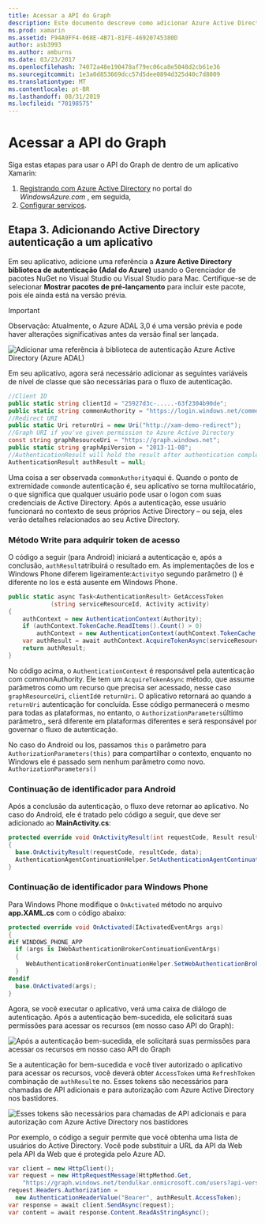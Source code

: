 ```yaml
---
title: Acessar a API do Graph
description: Este documento descreve como adicionar Azure Active Directory autenticação a um aplicativo móvel criado com o Xamarin.
ms.prod: xamarin
ms.assetid: F94A9FF4-068E-4B71-81FE-46920745380D
author: asb3993
ms.author: amburns
ms.date: 03/23/2017
ms.openlocfilehash: 74072a48e190478af79ec06ca8e5048d2cb61e36
ms.sourcegitcommit: 1e3a0d853669dcc57d5dee0894d325d40c7d8009
ms.translationtype: MT
ms.contentlocale: pt-BR
ms.lasthandoff: 08/31/2019
ms.locfileid: "70198575"
---
```

# <a name="accessing-the-graph-api"></a>Acessar a API do Graph

Siga estas etapas para usar o API do Graph de dentro de um aplicativo Xamarin:

1. [Registrando com Azure Active Directory](~/cross-platform/data-cloud/active-directory/get-started/register.md) no portal do *WindowsAzure.com* , em seguida,
2. [Configurar serviços](~/cross-platform/data-cloud/active-directory/get-started/configure.md).

## <a name="step-3-adding-active-directory-authentication-to-an-app"></a>Etapa 3. Adicionando Active Directory autenticação a um aplicativo

Em seu aplicativo, adicione uma referência a **Azure Active Directory biblioteca de autenticação (Adal do Azure)** usando o Gerenciador de pacotes NuGet no Visual Studio ou Visual Studio para Mac.
Certifique-se de selecionar **Mostrar pacotes de pré-lançamento** para incluir este pacote, pois ele ainda está na versão prévia.

> [!IMPORTANT]
> Observação: Atualmente, o Azure ADAL 3,0 é uma versão prévia e pode haver alterações significativas antes da versão final ser lançada. 


![](graph-images/06.-adal-nuget-package.jpg "Adicionar uma referência à biblioteca de autenticação Azure Active Directory (Azure ADAL)")

Em seu aplicativo, agora será necessário adicionar as seguintes variáveis de nível de classe que são necessárias para o fluxo de autenticação.

```csharp
//Client ID
public static string clientId = "25927d3c-.....-63f2304b90de";
public static string commonAuthority = "https://login.windows.net/common"
//Redirect URI
public static Uri returnUri = new Uri("http://xam-demo-redirect");
//Graph URI if you've given permission to Azure Active Directory
const string graphResourceUri = "https://graph.windows.net";
public static string graphApiVersion = "2013-11-08";
//AuthenticationResult will hold the result after authentication completes
AuthenticationResult authResult = null;
```

Uma coisa a ser observada `commonAuthority`aqui é. Quando o ponto de extremidade `common`de autenticação é, seu aplicativo se torna multilocatário, o que significa que qualquer usuário pode usar o logon com suas credenciais de Active Directory. Após a autenticação, esse usuário funcionará no contexto de seus próprios Active Directory – ou seja, eles verão detalhes relacionados ao seu Active Directory.

### <a name="write-method-to-acquire-access-token"></a>Método Write para adquirir token de acesso

O código a seguir (para Android) iniciará a autenticação e, após a conclusão, `authResult`atribuirá o resultado em. As implementações de Ios e Windows Phone diferem ligeiramente:`Activity`o segundo parâmetro () é diferente no Ios e está ausente em Windows Phone.

```csharp
public static async Task<AuthenticationResult> GetAccessToken
            (string serviceResourceId, Activity activity)
{
    authContext = new AuthenticationContext(Authority);
    if (authContext.TokenCache.ReadItems().Count() > 0)
        authContext = new AuthenticationContext(authContext.TokenCache.ReadItems().First().Authority);
    var authResult = await authContext.AcquireTokenAsync(serviceResourceId, clientId, returnUri, new AuthorizationParameters(activity));
    return authResult;
}  
```

No código acima, o `AuthenticationContext` é responsável pela autenticação com commonAuthority. Ele tem um `AcquireTokenAsync` método, que assume parâmetros como um recurso que precisa ser acessado, nesse caso `graphResourceUri`, `clientId`e `returnUri`. O aplicativo retornará ao quando a `returnUri` autenticação for concluída. Esse código permanecerá o mesmo para todas as plataformas, no entanto, o `AuthorizationParameters`último parâmetro,, será diferente em plataformas diferentes e será responsável por governar o fluxo de autenticação.

No caso do Android ou Ios, passamos `this` o parâmetro para `AuthorizationParameters(this)` para compartilhar o contexto, enquanto no Windows ele é passado sem nenhum parâmetro como novo. `AuthorizationParameters()`

### <a name="handle-continuation-for-android"></a>Continuação de identificador para Android

Após a conclusão da autenticação, o fluxo deve retornar ao aplicativo. No caso do Android, ele é tratado pelo código a seguir, que deve ser adicionado ao **MainActivity.cs**:


```csharp
protected override void OnActivityResult(int requestCode, Result resultCode, Intent data)
{
  base.OnActivityResult(requestCode, resultCode, data);
  AuthenticationAgentContinuationHelper.SetAuthenticationAgentContinuationEventArgs(requestCode, resultCode, data);
}
```

### <a name="handle-continuation-for-windows-phone"></a>Continuação de identificador para Windows Phone

Para Windows Phone modifique o `OnActivated` método no arquivo **app.XAML.cs** com o código abaixo:

```csharp
protected override void OnActivated(IActivatedEventArgs args)
{
#if WINDOWS_PHONE_APP
  if (args is IWebAuthenticationBrokerContinuationEventArgs)
  {
     WebAuthenticationBrokerContinuationHelper.SetWebAuthenticationBrokerContinuationEventArgs(args as IWebAuthenticationBrokerContinuationEventArgs);
  }
#endif
  base.OnActivated(args);
}
```

Agora, se você executar o aplicativo, verá uma caixa de diálogo de autenticação.
Após a autenticação bem-sucedida, ele solicitará suas permissões para acessar os recursos (em nosso caso API do Graph):

![](graph-images/08.-authentication-flow.jpg "Após a autenticação bem-sucedida, ele solicitará suas permissões para acessar os recursos em nosso caso API do Graph")

Se a autenticação for bem-sucedida e você tiver autorizado o aplicativo para acessar os recursos, você deverá obter `AccessToken` uma `RefreshToken` combinação de `authResult`e no. Esses tokens são necessários para chamadas de API adicionais e para autorização com Azure Active Directory nos bastidores.

![](graph-images/07.-access-token-for-authentication.jpg "Esses tokens são necessários para chamadas de API adicionais e para autorização com Azure Active Directory nos bastidores")

Por exemplo, o código a seguir permite que você obtenha uma lista de usuários do Active Directory. Você pode substituir a URL da API da Web pela API da Web que é protegida pelo Azure AD.

```csharp
var client = new HttpClient();
var request = new HttpRequestMessage(HttpMethod.Get,
    "https://graph.windows.net/tendulkar.onmicrosoft.com/users?api-version=2013-04-05");
request.Headers.Authorization =
  new AuthenticationHeaderValue("Bearer", authResult.AccessToken);
var response = await client.SendAsync(request);
var content = await response.Content.ReadAsStringAsync();
```

